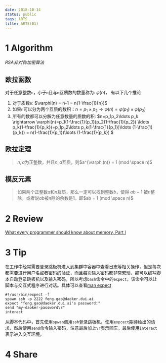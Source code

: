 ```yaml
---
date: 2018-10-14
status: public
tags: ARTS
title: ARTS(01)
---
```

# 1 Algorithm
*RSA非对称加密算法*
## 欧拉函数
对于任意整数`n`，小于`n`且与`n`互质数的数量称为: $\varphi(n)$， 有以下几个推论
1. 对于质数`n`:  $\varphi(n) = n-1 = n(1-\frac{1}{n})$
2. 如果`n`可以分为两个互质的数积：$n=p_1\times p_2 \rightarrow \varphi(n)=\varphi(p_1)\times \varphi(p_2)$
3. 所有的数都可以分解为任意数量的质数的积: $n=p_1p_2\ldots p_k \rightarrow \varphi(n)=p_1(1-\frac{1}{p_1})p_2(1-\frac{1}{p_2}) \ldots p_k(1-\frac{1}{p_k})=p_1p_2\ldots p_k(1-\frac{1}{p_1})\ldots (1-\frac{1}{p_k}) = n(1-\frac{1}{p_1})\ldots (1-\frac{1}{p_k}) $

## 欧拉定理
> $n, a$为正整数，并且$n, a$互质，则$a^{\varphi(n)} = 1 (mod \space n)$

## 模反元素
> 如果两个正整数$a$和$n$互质，那么一定可以找到整数$b$，使得 $ab-1$ 被$n$整除，或者说$ab$被$n$除的余数是1。即$ab = 1 (mod \space n)$

# 2 Review
[What every programmer should know about memory, Part I](https://lwn.net/Articles/250967/)

# 3 Tip
在工作中经常需要登录跳板机进入到集群中容器中查看日志等相关操作，但是每次都需要进行用户名或者密码的验证，而且每次输入密码都非常繁琐，那可以编写脚本自动登录跳板机以及输入密码，所以考虑`bash`命令中的`expect`，该命令可以让脚本与交互式程序进行对话。具体可以查看[man expect](https://linux.die.net/man/1/expect)
```shell:n
#!/usr/bin/expect -f 
spawn ssh -p 2222 feng.gao@daoker.dui.ai
expect "feng.gao@daoker.dui.ai's password:"
send "my-daoker-password\r"
interact
```
从脚本代码中，首先使用`spwan`调用`ssh`登录跳板机，使用`expcect`期待给出的请求，然后使用`send`命令输入密码，注意最后加上`\r`表示回车，最后使用`interact`表示进入交互环境。
# 4 Share